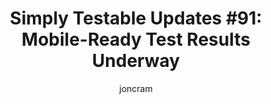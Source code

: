 ---
layout: default
title: "Simply Testable Updates #91: Mobile-Ready Test Results Underway"
author: joncram
continue_reading: false
newsletter:
    issue_number: 91st
    url: https://us5.campaign-archive1.com/?u=ac75e33d993d2b502e333ddd0&amp;id=1fc24c221b
    highlights:
      - <a href="https://us5.campaign-archive1.com/?u=ac75e33d993d2b502e333ddd0&amp;id=1fc24c221b#mobile-ready-test-results-underway">Mobile-ready test results underway</a>
    closing_sentence: Expect the next newsletter in a week from now on 4 June 2014
---